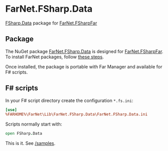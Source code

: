[NuGet]: https://www.nuget.org/packages/FarNet.FSharp.Data
[GitHub]: https://github.com/nightroman/FarNet.FSharp.Data
[/samples]: https://github.com/nightroman/FarNet.FSharp.Data/tree/master/samples
[FSharp.Data]: http://fsharp.github.io/FSharp.Data
[FarNet.FSharpFar]: https://github.com/nightroman/FarNet/tree/master/FSharpFar

# FarNet.FSharp.Data

[FSharp.Data] package for [FarNet.FSharpFar]

## Package

The NuGet package [FarNet.FSharp.Data][NuGet] is designed for [FarNet.FSharpFar].
To install FarNet packages, follow [these steps](https://raw.githubusercontent.com/nightroman/FarNet/master/Install-FarNet.en.txt).

Once installed, the package is portable with Far Manager and available for F# scripts.

## F# scripts

In your F# script directory create the configuration `*.fs.ini`:

```ini
[use]
%FARHOME%\FarNet\Lib\FarNet.FSharp.Data\FarNet.FSharp.Data.ini
```

Scripts normally start with:

```fsharp
open FSharp.Data
```

This is it. See [/samples].
